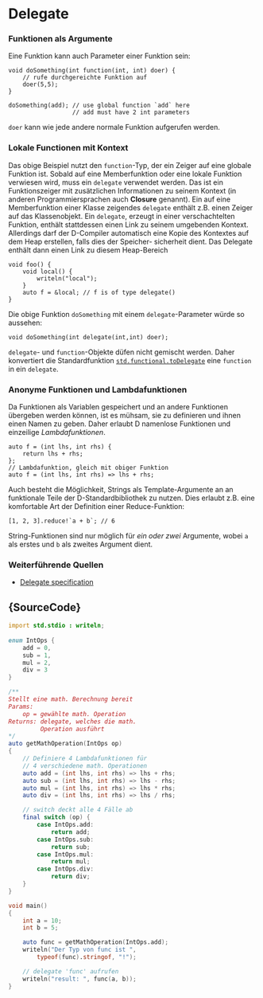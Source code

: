 # Delegate

### Funktionen als Argumente

Eine Funktion kann auch Parameter einer Funktion sein:

    void doSomething(int function(int, int) doer) {
        // rufe durchgereichte Funktion auf
        doer(5,5);
    }

    doSomething(add); // use global function `add` here
                      // add must have 2 int parameters

`doer` kann wie jede andere normale Funktion aufgerufen 
werden.

### Lokale Functionen mit Kontext

Das obige Beispiel nutzt den `function`-Typ, der ein Zeiger
auf eine globale Funktion ist. Sobald auf eine Memberfunktion
oder eine lokale Funktion verwiesen wird, muss ein `delegate`
verwendet werden. Das ist ein Funktionszeiger mit zusätzlichen
Informationen zu seinem Kontext (in anderen Programmiersprachen
auch **Closure** genannt). Ein auf eine Memberfunktion einer 
Klasse zeigendes `delegate` enthält z.B. einen Zeiger auf das
Klassenobjekt. Ein `delegate`, erzeugt in einer verschachtelten
Funktion, enthält stattdessen einen Link zu seinem umgebenden 
Kontext. Allerdings darf der D-Compiler automatisch eine Kopie 
des Kontextes auf dem Heap erstellen, falls dies der Speicher-
sicherheit dient. Das Delegate enthält dann einen Link zu diesem
Heap-Bereich

    void foo() {
        void local() {
            writeln("local");
        }
        auto f = &local; // f is of type delegate()
    }

Die obige Funktion `doSomething` mit einem `delegate`-Parameter
würde so aussehen:

    void doSomething(int delegate(int,int) doer);

`delegate`- und `function`-Objekte düfen nicht gemischt werden. 
Daher konvertiert die Standardfunktion
[`std.functional.toDelegate`](https://dlang.org/phobos/std_functional.html#.toDelegate)
eine `function` in ein `delegate`.

### Anonyme Funktionen und Lambdafunktionen

Da Funktionen als Variablen gespeichert und an andere Funktionen 
übergeben werden können, ist es mühsam, sie zu definieren und ihnen
einen Namen zu geben. Daher erlaubt D namenlose Funktionen und 
einzeilige _Lambdafunktionen_.

    auto f = (int lhs, int rhs) {
        return lhs + rhs;
    };
    // Lambdafunktion, gleich mit obiger Funktion
    auto f = (int lhs, int rhs) => lhs + rhs; 

Auch besteht die Möglichkeit, Strings als Template-Argumente an
an funktionale Teile der D-Standardbibliothek zu nutzen. Dies erlaubt
z.B. eine komfortable Art der Definition einer Reduce-Funktion:

    [1, 2, 3].reduce!`a + b`; // 6

String-Funktionen sind nur möglich für _ein oder zwei_ Argumente, 
wobei `a` als erstes und `b` als zweites Argument dient.

### Weiterführende Quellen

- [Delegate specification](https://dlang.org/spec/function.html#closures)

## {SourceCode}

```d
import std.stdio : writeln;
 
enum IntOps {
    add = 0,
    sub = 1,
    mul = 2,
    div = 3
}

/**
Stellt eine math. Berechnung bereit
Params:
    op = gewählte math. Operation
Returns: delegate, welches die math. 
         Operation ausführt
*/
auto getMathOperation(IntOps op)
{
    // Definiere 4 Lambdafunktionen für
    // 4 verschiedene math. Operationen
    auto add = (int lhs, int rhs) => lhs + rhs;
    auto sub = (int lhs, int rhs) => lhs - rhs;
    auto mul = (int lhs, int rhs) => lhs * rhs;
    auto div = (int lhs, int rhs) => lhs / rhs;

    // switch deckt alle 4 Fälle ab
    final switch (op) {
        case IntOps.add:
            return add;
        case IntOps.sub:
            return sub;
        case IntOps.mul:
            return mul;
        case IntOps.div:
            return div;
    }
}

void main()
{
    int a = 10;
    int b = 5;

    auto func = getMathOperation(IntOps.add);
    writeln("Der Typ von func ist ",
        typeof(func).stringof, "!");

    // delegate 'func' aufrufen
    writeln("result: ", func(a, b));
}
```
